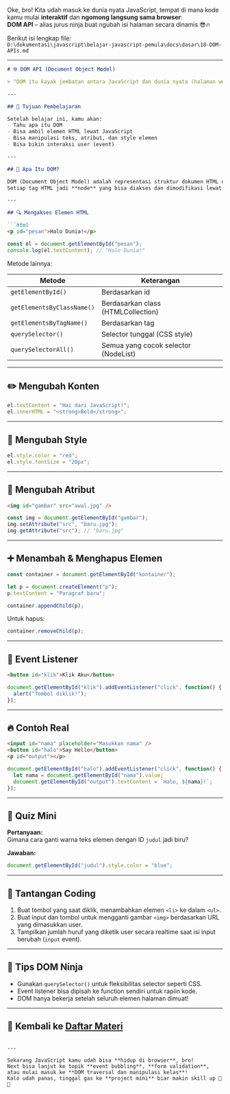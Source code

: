 Oke, bro! Kita udah masuk ke dunia nyata JavaScript, tempat di mana kode kamu mulai **interaktif** dan **ngomong langsung sama browser**:  
**DOM API** – alias jurus ninja buat ngubah isi halaman secara dinamis 😎🔥

Berikut isi lengkap file:  
`D:\dokumentasi\javascript\belajar-javascript-pemula\docs\dasar\18-DOM-APIs.md`

---

```markdown
# 🌐 DOM API (Document Object Model)

> "DOM itu kayak jembatan antara JavaScript dan dunia nyata (halaman web). Tanpa DOM, JavaScript cuma ngomong sendiri."

---

## 🎯 Tujuan Pembelajaran

Setelah belajar ini, kamu akan:
- Tahu apa itu DOM
- Bisa ambil elemen HTML lewat JavaScript
- Bisa manipulasi teks, atribut, dan style elemen
- Bisa bikin interaksi user (event)

---

## 🧱 Apa Itu DOM?

DOM (Document Object Model) adalah representasi struktur dokumen HTML dalam bentuk objek.  
Setiap tag HTML jadi **node** yang bisa diakses dan dimodifikasi lewat JavaScript.

---

## 🔍 Mengakses Elemen HTML

```html
<p id="pesan">Halo Dunia!</p>
```

```javascript
const el = document.getElementById("pesan");
console.log(el.textContent); // "Halo Dunia!"
```

Metode lainnya:

| Metode                        | Keterangan                        |
|------------------------------|-----------------------------------|
| `getElementById()`           | Berdasarkan id                    |
| `getElementsByClassName()`   | Berdasarkan class (HTMLCollection) |
| `getElementsByTagName()`     | Berdasarkan tag                   |
| `querySelector()`            | Selector tunggal (CSS style)      |
| `querySelectorAll()`         | Semua yang cocok selector (NodeList) |

---

## ✏️ Mengubah Konten

```javascript
el.textContent = "Hai dari JavaScript!";
el.innerHTML = "<strong>Bold</strong>";
```

---

## 🎨 Mengubah Style

```javascript
el.style.color = "red";
el.style.fontSize = "20px";
```

---

## 🧪 Mengubah Atribut

```html
<img id="gambar" src="awal.jpg" />
```

```javascript
const img = document.getElementById("gambar");
img.setAttribute("src", "baru.jpg");
img.getAttribute("src"); // "baru.jpg"
```

---

## ➕ Menambah & Menghapus Elemen

```javascript
const container = document.getElementById("kontainer");

let p = document.createElement("p");
p.textContent = "Paragraf baru";

container.appendChild(p);
```

Untuk hapus:

```javascript
container.removeChild(p);
```

---

## 🔁 Event Listener

```html
<button id="klik">Klik Aku</button>
```

```javascript
document.getElementById("klik").addEventListener("click", function() {
  alert("Tombol diklik!");
});
```

---

## 🔥 Contoh Real

```html
<input id="nama" placeholder="Masukkan nama" />
<button id="halo">Say Hello</button>
<p id="output"></p>
```

```javascript
document.getElementById("halo").addEventListener("click", function() {
  let nama = document.getElementById("nama").value;
  document.getElementById("output").textContent = `Halo, ${nama}!`;
});
```

---

## 🧠 Quiz Mini

**Pertanyaan:**  
Gimana cara ganti warna teks elemen dengan ID `judul` jadi biru?

**Jawaban:**
```javascript
document.getElementById("judul").style.color = "blue";
```

---

## 💪 Tantangan Coding

1. Buat tombol yang saat diklik, menambahkan elemen `<li>` ke dalam `<ul>`.
2. Buat input dan tombol untuk mengganti gambar `<img>` berdasarkan URL yang dimasukkan user.
3. Tampilkan jumlah huruf yang diketik user secara realtime saat isi input berubah (`input` event).

---

## 🚀 Tips DOM Ninja

- Gunakan `querySelector()` untuk fleksibilitas selector seperti CSS.
- Event listener bisa dipisah ke function sendiri untuk rapiin kode.
- DOM hanya bekerja setelah seluruh elemen halaman dimuat!

---

## 🔁 Kembali ke [Daftar Materi](../../index.md)
```

---

Sekarang JavaScript kamu udah bisa **hidup di browser**, bro!  
Next bisa lanjut ke topik **event bubbling**, **form validation**, atau mulai masuk ke **DOM traversal dan manipulasi kelas**!  
Kalo udah panas, tinggal gas ke **project mini** biar makin skill up 💪🔥